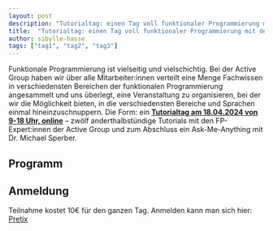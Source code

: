 ```yaml
---
layout: post
description: "Tutorialtag: einen Tag voll funktionaler Programmierung mit der AG"
title:  "Tutorialtag: einen Tag voll funktionaler Programmierung mit der AG"
author: sibylle-hasse
tags: ["tag1", "tag2", "tag3"]
---
```



Funktionale Programmierung ist vielseitig und vielschichtig. Bei der
Active Group haben wir über alle Mitarbeiter:innen verteilt eine Menge
Fachwissen in verschiedensten Bereichen der funktionalen
Programmierung angesammelt und uns überlegt, eine Veranstaltung zu
organisieren, bei der wir die Möglichkeit bieten, in die
verschiedensten Bereiche und Sprachen einmal hineinzuschnuppern. Die
Form: ein [**Tutorialtag am 18.04.2024 von 9-18 Uhr, online**](https://www.active-group.de/tutorialtag/2024/)
– zwölf anderthalbstündige Tutorials mit den FP-Expert:innen der Active Group und zum
Abschluss ein Ask-Me-Anything mit Dr. Michael Sperber.

<!-- more start -->

<!-- Das ist auch die Syntax für Kommentare, die im HTML nachher
auftauchen. -->

## Programm ##


## Anmeldung ##

Teilnahme kostet 10€ für den ganzen Tag. Anmelden kann man sich hier: [Pretix](https://pretix.eu/activegroupgmbh/tutorialtag2024/)

<!-- more end -->


